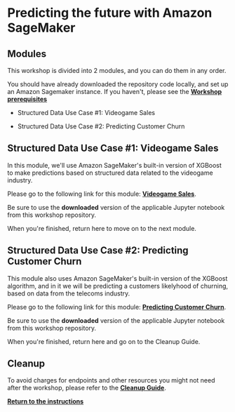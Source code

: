 # Predicting the future with Amazon SageMaker

## Modules

This workshop is divided into 2 modules, and you can do them in any order.

You should have already downloaded the repository code locally, and set up an Amazon Sagemaker instance. If you haven't, please see the [**Workshop prerequisites**](../)

- Structured Data Use Case #1:  Videogame Sales 

- Structured Data Use Case #2:  Predicting Customer Churn

## Structured Data Use Case #1:  Videogame Sales

In this module, we'll use Amazon SageMaker's built-in version of XGBoost to make predictions based on structured data related to the videogame industry. 

Please go to the following link for this module:  [**Videogame Sales**](../modules/Video_Game_Sales.md). 

Be sure to use the **downloaded** version of the applicable Jupyter notebook from this workshop repository.  

When you're finished, return here to move on to the next module.  

## Structured Data Use Case #2:  Predicting Customer Churn

This module also uses Amazon SageMaker's built-in version of the XGBoost algorithm, and in it we will be predicting a customers likelyhood of churning, based on data from the telecoms industry.

Please go to the following link for this module:  [**Predicting Customer Churn**](../modules/Predicting_Customer_Churn.md). 

Be sure to use the **downloaded** version of the applicable Jupyter notebook from this workshop repository.  

When you're finished, return here and go on to the Cleanup Guide.  

## Cleanup

To avoid charges for endpoints and other resources you might not need after the workshop, please refer to the [**Cleanup Guide**](../CleanupGuide).

[**Return to the instructions**](../)